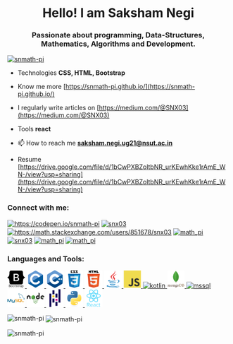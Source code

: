 <h1 align="center">Hello! I am Saksham Negi</h1>
<h3 align="center">Passionate about programming, Data-Structures, Mathematics, Algorithms and Development.</h3>
<!-- <img align = "right" alt = "Coding" width = "400" src = "https://www.textures4photoshop.com/tex/thumbs/matrix-code-animation-gif-free-animated-background-716.gif"> -->

<p align="left"> <a href="https://github.com/ryo-ma/github-profile-trophy"><img src="https://github-profile-trophy.vercel.app/?username=snmath-pi" alt="snmath-pi" /></a> </p>

- Technologies **CSS, HTML, Bootstrap**

- Know me more [https://snmath-pi.github.io/](https://snmath-pi.github.io/)

- I regularly write articles on [https://medium.com/@SNX03](https://medium.com/@SNX03)

- Tools **react**

- 📫 How to reach me **saksham.negi.ug21@nsut.ac.in**

- Resume [https://drive.google.com/file/d/1bCwPXBZoltbNR_urKEwhKke1rAmE_WN-/view?usp=sharing](https://drive.google.com/file/d/1bCwPXBZoltbNR_urKEwhKke1rAmE_WN-/view?usp=sharing)

<h3 align="left">Connect with me:</h3>
<p align="left">
<a href="https://codepen.io/https://codepen.io/snmath-pi" target="blank"><img align="center" src="https://raw.githubusercontent.com/rahuldkjain/github-profile-readme-generator/master/src/images/icons/Social/codepen.svg" alt="https://codepen.io/snmath-pi" height="30" width="40" /></a>
<a href="https://twitter.com/snx03" target="blank"><img align="center" src="https://raw.githubusercontent.com/rahuldkjain/github-profile-readme-generator/master/src/images/icons/Social/twitter.svg" alt="snx03" height="30" width="40" /></a>
<a href="https://stackoverflow.com/users/https://math.stackexchange.com/users/851678/snx03" target="blank"><img align="center" src="https://raw.githubusercontent.com/rahuldkjain/github-profile-readme-generator/master/src/images/icons/Social/stack-overflow.svg" alt="https://math.stackexchange.com/users/851678/snx03" height="30" width="40" /></a>
<a href="https://www.codechef.com/users/math_pi" target="blank"><img align="center" src="https://cdn.jsdelivr.net/npm/simple-icons@3.1.0/icons/codechef.svg" alt="math_pi" height="30" width="40" /></a>
<a href="https://codeforces.com/profile/snx03" target="blank"><img align="center" src="https://raw.githubusercontent.com/rahuldkjain/github-profile-readme-generator/master/src/images/icons/Social/codeforces.svg" alt="snx03" height="30" width="40" /></a>
<a href="https://www.leetcode.com/math_pi" target="blank"><img align="center" src="https://raw.githubusercontent.com/rahuldkjain/github-profile-readme-generator/master/src/images/icons/Social/leet-code.svg" alt="math_pi" height="30" width="40" /></a>
<a href="https://www.topcoder.com/members/math_pi" target="blank"><img align="center" src="https://raw.githubusercontent.com/rahuldkjain/github-profile-readme-generator/master/src/images/icons/Social/topcoder.svg" alt="math_pi" height="30" width="40" /></a>
</p>

<h3 align="left">Languages and Tools:</h3>
<p align="left"> <a href="https://getbootstrap.com" target="_blank" rel="noreferrer"> <img src="https://raw.githubusercontent.com/devicons/devicon/master/icons/bootstrap/bootstrap-plain-wordmark.svg" alt="bootstrap" width="40" height="40"/> </a> <a href="https://www.cprogramming.com/" target="_blank" rel="noreferrer"> <img src="https://raw.githubusercontent.com/devicons/devicon/master/icons/c/c-original.svg" alt="c" width="40" height="40"/> </a> <a href="https://www.w3schools.com/cpp/" target="_blank" rel="noreferrer"> <img src="https://raw.githubusercontent.com/devicons/devicon/master/icons/cplusplus/cplusplus-original.svg" alt="cplusplus" width="40" height="40"/> </a> <a href="https://www.w3schools.com/css/" target="_blank" rel="noreferrer"> <img src="https://raw.githubusercontent.com/devicons/devicon/master/icons/css3/css3-original-wordmark.svg" alt="css3" width="40" height="40"/> </a> <a href="https://www.w3.org/html/" target="_blank" rel="noreferrer"> <img src="https://raw.githubusercontent.com/devicons/devicon/master/icons/html5/html5-original-wordmark.svg" alt="html5" width="40" height="40"/> </a> <a href="https://www.java.com" target="_blank" rel="noreferrer"> <img src="https://raw.githubusercontent.com/devicons/devicon/master/icons/java/java-original.svg" alt="java" width="40" height="40"/> </a> <a href="https://developer.mozilla.org/en-US/docs/Web/JavaScript" target="_blank" rel="noreferrer"> <img src="https://raw.githubusercontent.com/devicons/devicon/master/icons/javascript/javascript-original.svg" alt="javascript" width="40" height="40"/> </a> <a href="https://kotlinlang.org" target="_blank" rel="noreferrer"> <img src="https://www.vectorlogo.zone/logos/kotlinlang/kotlinlang-icon.svg" alt="kotlin" width="40" height="40"/> </a> <a href="https://www.mongodb.com/" target="_blank" rel="noreferrer"> <img src="https://raw.githubusercontent.com/devicons/devicon/master/icons/mongodb/mongodb-original-wordmark.svg" alt="mongodb" width="40" height="40"/> </a> <a href="https://www.microsoft.com/en-us/sql-server" target="_blank" rel="noreferrer"> <img src="https://www.svgrepo.com/show/303229/microsoft-sql-server-logo.svg" alt="mssql" width="40" height="40"/> </a> <a href="https://www.mysql.com/" target="_blank" rel="noreferrer"> <img src="https://raw.githubusercontent.com/devicons/devicon/master/icons/mysql/mysql-original-wordmark.svg" alt="mysql" width="40" height="40"/> </a> <a href="https://nodejs.org" target="_blank" rel="noreferrer"> <img src="https://raw.githubusercontent.com/devicons/devicon/master/icons/nodejs/nodejs-original-wordmark.svg" alt="nodejs" width="40" height="40"/> </a> <a href="https://pandas.pydata.org/" target="_blank" rel="noreferrer"> <img src="https://raw.githubusercontent.com/devicons/devicon/2ae2a900d2f041da66e950e4d48052658d850630/icons/pandas/pandas-original.svg" alt="pandas" width="40" height="40"/> </a> <a href="https://www.python.org" target="_blank" rel="noreferrer"> <img src="https://raw.githubusercontent.com/devicons/devicon/master/icons/python/python-original.svg" alt="python" width="40" height="40"/> </a> <a href="https://reactjs.org/" target="_blank" rel="noreferrer"> <img src="https://raw.githubusercontent.com/devicons/devicon/master/icons/react/react-original-wordmark.svg" alt="react" width="40" height="40"/> </a> </p>

<p><img align="left" src="https://github-readme-stats.vercel.app/api/top-langs?username=snmath-pi&show_icons=true&locale=en&layout=compact" alt="snmath-pi" /></p>

<p>&nbsp;<img align="center" src="https://github-readme-stats.vercel.app/api?username=snmath-pi&show_icons=true&locale=en" alt="snmath-pi" /></p>

<p><img align="center" src="https://github-readme-streak-stats.herokuapp.com/?user=snmath-pi&" alt="snmath-pi" /></p>
